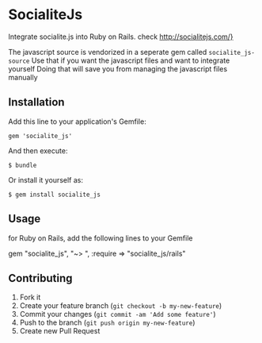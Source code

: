# SocialiteJs

Integrate socialite.js into Ruby on Rails. check http://socialitejs.com/}

The javascript source is vendorized in a seperate gem called `socialite_js-source`
Use that if you want the javascript files and want to integrate yourself
Doing that will save you from managing the javascript files manually

## Installation

Add this line to your application's Gemfile:

    gem 'socialite_js'

And then execute:

    $ bundle

Or install it yourself as:

    $ gem install socialite_js

## Usage

for Ruby on Rails, add the following lines to your Gemfile

gem "socialite_js", "~> <the-current-version>", :require => "socialite_js/rails"

## Contributing

1. Fork it
2. Create your feature branch (`git checkout -b my-new-feature`)
3. Commit your changes (`git commit -am 'Add some feature'`)
4. Push to the branch (`git push origin my-new-feature`)
5. Create new Pull Request
